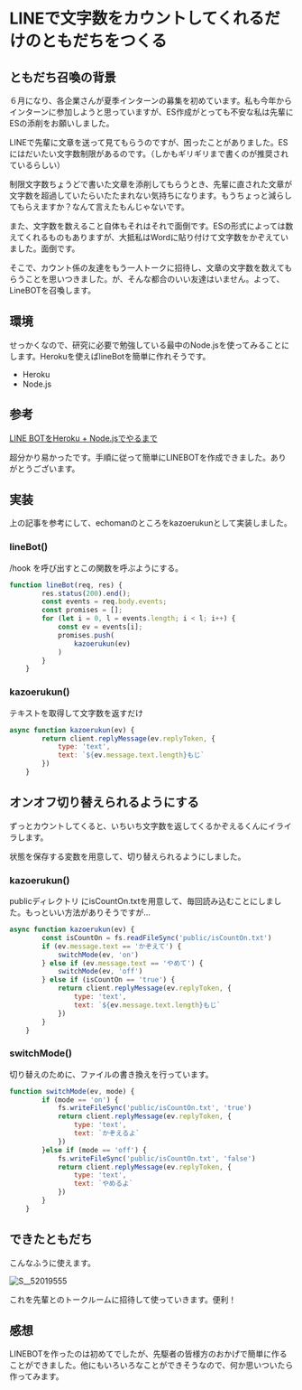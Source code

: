 # LINEで文字数をカウントしてくれるだけのともだちをつくる

## ともだち召喚の背景

６月になり、各企業さんが夏季インターンの募集を初めています。私も今年からインターンに参加しようと思っていますが、ES作成がとっても不安な私は先輩にESの添削をお願いしました。

LINEで先輩に文章を送って見てもらうのですが、困ったことがありました。ESにはだいたい文字数制限があるのです。（しかもギリギリまで書くのが推奨されているらしい）

制限文字数ちょうどで書いた文章を添削してもらうとき、先輩に直された文章が文字数を超過していたらいたたまれない気持ちになります。もうちょっと減らしてもらえますか？なんて言えたもんじゃないです。

また、文字数を数えること自体もそれはそれで面倒です。ESの形式によっては数えてくれるものもありますが、大抵私はWordに貼り付けて文字数をかぞえていました。面倒です。

そこで、カウント係の友達をもう一人トークに招待し、文章の文字数を数えてもらうことを思いつきました。が、そんな都合のいい友達はいません。よって、LineBOTを召喚します。

## 環境

せっかくなので、研究に必要で勉強している最中のNode.jsを使ってみることにします。Herokuを使えばlineBotを簡単に作れそうです。

- Heroku
- Node.js

## 参考

[LINE BOTをHeroku + Node.jsでやるまで](https://qiita.com/TakuTaku04/items/cb71f10669a9e9cbf71b)

超分かり易かったです。手順に従って簡単にLINEBOTを作成できました。ありがとうございます。

## 実装

上の記事を参考にして、echomanのところをkazoerukunとして実装しました。

### lineBot()

/hook を呼び出すとこの関数を呼ぶようにする。

```javascript
function lineBot(req, res) {
        res.status(200).end();
        const events = req.body.events;
        const promises = [];
        for (let i = 0, l = events.length; i < l; i++) {
            const ev = events[i];
            promises.push(
                kazoerukun(ev)
            )
        }
    }
```

### kazoerukun()
テキストを取得して文字数を返すだけ

```javascript
async function kazoerukun(ev) {
        return client.replyMessage(ev.replyToken, {
            type: 'text',
            text: `${ev.message.text.length}もじ`
        })
    }
```



## オンオフ切り替えられるようにする

ずっとカウントしてくると、いちいち文字数を返してくるかぞえるくんにイライラします。

状態を保存する変数を用意して、切り替えられるようにしました。



### kazoerukun()

publicディレクトリ にisCountOn.txtを用意して、毎回読み込むことにしました。もっといい方法がありそうですが…

```javascript
async function kazoerukun(ev) {
        const isCountOn = fs.readFileSync('public/isCountOn.txt')
        if (ev.message.text == 'かぞえて') {
            switchMode(ev, 'on')
        } else if (ev.message.text == 'やめて') {
            switchMode(ev, 'off')
        } else if (isCountOn == 'true') {
            return client.replyMessage(ev.replyToken, {
                type: 'text',
                text: `${ev.message.text.length}もじ`
            })
        }
    }
```

### switchMode()

切り替えのために、ファイルの書き換えを行っています。

```javascript
function switchMode(ev, mode) {
        if (mode == 'on') {
            fs.writeFileSync('public/isCountOn.txt', 'true')
            return client.replyMessage(ev.replyToken, {
                type: 'text',
                text: `かぞえるよ`
            })
        }else if (mode == 'off') {
            fs.writeFileSync('public/isCountOn.txt', 'false')
            return client.replyMessage(ev.replyToken, {
                type: 'text',
                text: `やめるよ`
            })
        }
    }
```

## できたともだち

こんなふうに使えます。

![S__52019555](/Users/Taiga/Downloads/S__52019555.jpg)

これを先輩とのトークルームに招待して使っていきます。便利！　　



## 感想

LINEBOTを作ったのは初めてでしたが、先駆者の皆様方のおかげで簡単に作ることができました。他にもいろいろなことができそうなので、何か思いついたら作ってみます。



